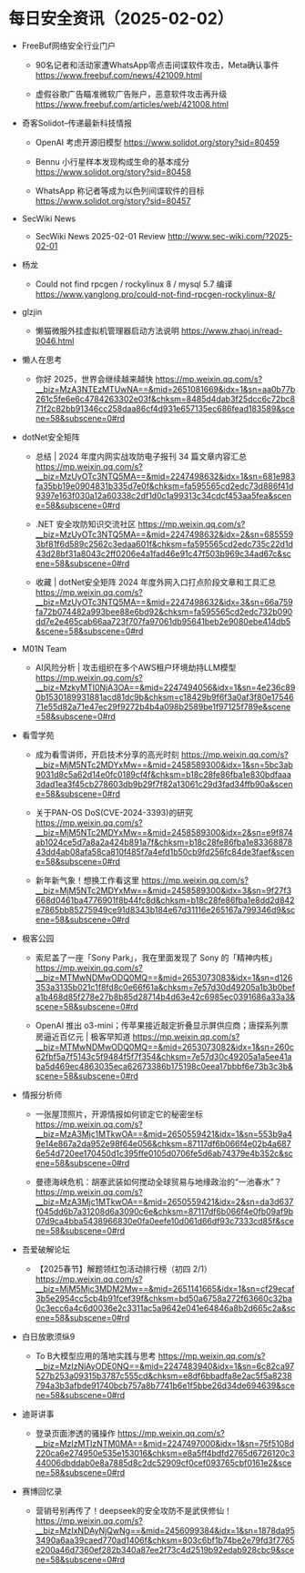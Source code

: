 # 每日安全资讯（2025-02-02）

- FreeBuf网络安全行业门户
  - 90名记者和活动家遭WhatsApp零点击间谍软件攻击，Meta确认事件
https://www.freebuf.com/news/421009.html

  - 虚假谷歌广告瞄准微软广告账户，恶意软件攻击再升级
https://www.freebuf.com/articles/web/421008.html

- 奇客Solidot–传递最新科技情报
  - OpenAI 考虑开源旧模型
https://www.solidot.org/story?sid=80459

  - Bennu 小行星样本发现构成生命的基本成分
https://www.solidot.org/story?sid=80458

  - WhatsApp 称记者等成为以色列间谍软件的目标
https://www.solidot.org/story?sid=80457

- SecWiki News
  - SecWiki News 2025-02-01 Review
http://www.sec-wiki.com/?2025-02-01

- 杨龙
  - Could not find rpcgen / rockylinux 8 / mysql 5.7 编译
https://www.yanglong.pro/could-not-find-rpcgen-rockylinux-8/

- glzjin
  - 懒猫微服外挂虚拟机管理器启动方法说明
https://www.zhaoj.in/read-9046.html

- 懒人在思考
  - 你好 2025，世界会继续越来越快
https://mp.weixin.qq.com/s?__biz=MzA3NTEzMTUwNA==&mid=2651081669&idx=1&sn=aa0b77b261c5fe6e6c4784263302e03f&chksm=8485d4dab3f25dcc6c72bc871f2c82bb91346cc258daa86cf4d931e657135ec686fead183589&scene=58&subscene=0#rd

- dotNet安全矩阵
  - 总结 | 2024 年度内网实战攻防电子报刊 34 篇文章内容汇总
https://mp.weixin.qq.com/s?__biz=MzUyOTc3NTQ5MA==&mid=2247498632&idx=1&sn=681e983fa35bb19e0904831b335d7e0f&chksm=fa595565cd2edc73d886f41d9397e163f030a12a60338c2df1d0c1a99313c34cdcf453aa5fea&scene=58&subscene=0#rd

  - .NET 安全攻防知识交流社区
https://mp.weixin.qq.com/s?__biz=MzUyOTc3NTQ5MA==&mid=2247498632&idx=2&sn=6855593bf81f6d589c2562c3edaa601f&chksm=fa595565cd2edc735c22d1d43d28bf31a8043c2ff0206e4a1fad46e91c47f503b969c34ad67c&scene=58&subscene=0#rd

  - 收藏 | dotNet安全矩阵 2024 年度外网入口打点阶段文章和工具汇总
https://mp.weixin.qq.com/s?__biz=MzUyOTc3NTQ5MA==&mid=2247498632&idx=3&sn=66a759fa72b074482a993bee88e6bd92&chksm=fa595565cd2edc732b090dd7e2e465cab66aa723f707fa97061db95641beb2e9080ebe414db5&scene=58&subscene=0#rd

- M01N Team
  - AI风险分析 | 攻击组织在多个AWS租户环境劫持LLM模型
https://mp.weixin.qq.com/s?__biz=MzkyMTI0NjA3OA==&mid=2247494056&idx=1&sn=4e236c890b1530189931881acd81dc9b&chksm=c18429b9f6f3a0af3f80e1754671e55d82a71e47ec29f9272b4b4a098b2589be1f97125f789e&scene=58&subscene=0#rd

- 看雪学苑
  - 成为看雪讲师，开启技术分享的高光时刻
https://mp.weixin.qq.com/s?__biz=MjM5NTc2MDYxMw==&mid=2458589300&idx=1&sn=5bc3ab9031d8c5a62d14e0fc0189cf4f&chksm=b18c28fe86fba1e830bdfaaa3dad1ea3f45cb278603db9b29f7f82a13061c29d3fad34ffb90a&scene=58&subscene=0#rd

  - 关于PAN-OS DoS(CVE-2024-3393)的研究
https://mp.weixin.qq.com/s?__biz=MjM5NTc2MDYxMw==&mid=2458589300&idx=2&sn=e9f874ab1024ce5d7a8a2a424b891a7f&chksm=b18c28fe86fba1e8336887843dd4ab08afa58ca810f485f7a4efd1b50cb9fd256fc84de3faef&scene=58&subscene=0#rd

  - 新年新气象！想换工作看这里
https://mp.weixin.qq.com/s?__biz=MjM5NTc2MDYxMw==&mid=2458589300&idx=3&sn=9f27f3668d0461ba4776901f8b44fc8d&chksm=b18c28fe86fba1e8dd2d842e7865bb85275949ce91d8343b184e67d31116e265167a799346d9&scene=58&subscene=0#rd

- 极客公园
  - 索尼盖了一座「Sony Park」，我在里面发现了 Sony 的「精神内核」
https://mp.weixin.qq.com/s?__biz=MTMwNDMwODQ0MQ==&mid=2653073083&idx=1&sn=d126353a3135b021c1f8fd8c0e66f61a&chksm=7e57d30d49205a1b3b0befa1b468d85f278e27b8b85d28714b4d63e42c6985ec0391686a33a3&scene=58&subscene=0#rd

  - OpenAI 推出 o3-mini；传苹果接近敲定折叠显示屏供应商；唐探系列票房逼近百亿元 | 极客早知道
https://mp.weixin.qq.com/s?__biz=MTMwNDMwODQ0MQ==&mid=2653073082&idx=1&sn=260c62fbf5a7f5143c5f9484f5f7f354&chksm=7e57d30c49205a1a5ee41aba5d469ec4863035eca62673386b175198c0eea17bbbf6e73b3c3b&scene=58&subscene=0#rd

- 情报分析师
  - 一张屋顶照片，开源情报如何锁定它的秘密坐标
https://mp.weixin.qq.com/s?__biz=MzA3Mjc1MTkwOA==&mid=2650559421&idx=1&sn=553b9a49e14e867a2da952e98f64e056&chksm=87117df6b066f4e02b4a6876e54d720ee170450d1c395ffe0105d0706fe5d6ab74379e4b352c&scene=58&subscene=0#rd

  - 曼德海峡危机：胡塞武装如何搅动全球贸易与地缘政治的“一池春水”？
https://mp.weixin.qq.com/s?__biz=MzA3Mjc1MTkwOA==&mid=2650559421&idx=2&sn=da3d637f045dd6b7a31208d6a3090c6e&chksm=87117df6b066f4e0fb09af9b07d9ca4bba5438966830e0fa0eefe10d061d66df93c7333cd85f&scene=58&subscene=0#rd

- 吾爱破解论坛
  - 【2025春节】解题领红包活动排行榜（初四 2/1）
https://mp.weixin.qq.com/s?__biz=MjM5Mjc3MDM2Mw==&mid=2651141665&idx=1&sn=cf29ecaf3b5e2954cc5cb4b91fcef39f&chksm=bd50a6758a272f63660c32ba0c3ecc6a4c6d0036e2c3311ac5a9642e041e64846a8b2d665c2a&scene=58&subscene=0#rd

- 白日放歌须纵9
  - To B大模型应用的落地实践与思考
https://mp.weixin.qq.com/s?__biz=MzIzNjAyODE0NQ==&mid=2247483940&idx=1&sn=6c82ca97527b253a09315b3787c555cd&chksm=e8df6bbadfa8e2ac5f5a8238794a3b3afbde91740bcb757a8b7741b6e1f5bbe26d34de694639&scene=58&subscene=0#rd

- 迪哥讲事
  - 登录页面渗透的骚操作
https://mp.weixin.qq.com/s?__biz=MzIzMTIzNTM0MA==&mid=2247497000&idx=1&sn=75f5108d220ca6e274950e535e153016&chksm=e8a5ff4bdfd2765d6726120c344006dbddab0e8a7885d8c2dc52909cf0cef093765cbf0161e2&scene=58&subscene=0#rd

- 赛博回忆录
  - 营销号别再传了！deepseek的安全攻防不是武侠修仙！
https://mp.weixin.qq.com/s?__biz=MzIxNDAyNjQwNg==&mid=2456099384&idx=1&sn=1878da953490a6aa39caed770ad1406f&chksm=803c6bf1b74be2e79fd3f7765e200a46d7360ef282b340a87ee2f73c4d2519b92edab928cbc9&scene=58&subscene=0#rd

